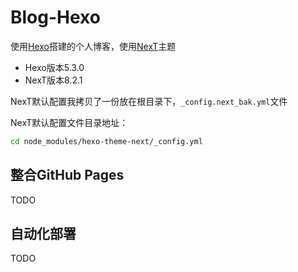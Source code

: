 # Blog-Hexo

使用[Hexo](https://hexo.io/)搭建的个人博客，使用[NexT](https://theme-next.js.org/)主题

- Hexo版本5.3.0
- NexT版本8.2.1

NexT默认配置我拷贝了一份放在根目录下，`_config.next_bak.yml`文件

NexT默认配置文件目录地址：

```bash
cd node_modules/hexo-theme-next/_config.yml
```

## 整合GitHub Pages
TODO

## 自动化部署
TODO

